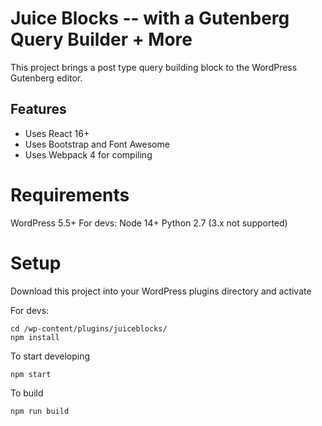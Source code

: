# Juice Blocks -- with a Gutenberg Query Builder + More

This project brings a post type query building block to the WordPress Gutenberg editor.

## Features

- Uses React 16+
- Uses Bootstrap and Font Awesome
- Uses Webpack 4 for compiling

# Requirements

WordPress 5.5+
For devs:
Node 14+
Python 2.7 (3.x not supported)

# Setup

Download this project into your WordPress plugins directory and activate

For devs:
```
cd /wp-content/plugins/juiceblocks/
npm install
```
To start developing
```
npm start
```
To build
```
npm run build
```

